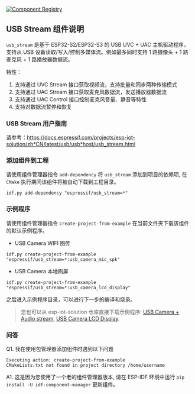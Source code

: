 [![Component Registry](https://components.espressif.com/components/espressif/usb*stream/badge.svg)](https://components.espressif.com/components/espressif/usb*stream)

## USB Stream 组件说明

``usb_stream`` 是基于 ESP32-S2/ESP32-S3 的 USB UVC + UAC 主机驱动程序，支持从 USB 设备读取/写入/控制多媒体流。例如最多同时支持 1 路摄像头 + 1 路麦克风 + 1 路播放器数据流。

特性：

1. 支持通过 UVC Stream 接口获取视频流，支持批量和同步两种传输模式
2. 支持通过 UAC Stream 接口获取麦克风数据流，发送播放器数据流
3. 支持通过 UAC Control 接口控制麦克风音量、静音等特性
4. 支持对数据流暂停和恢复

### USB Stream 用户指南

请参考：https://docs.espressif.com/projects/esp-iot-solution/zh*CN/latest/usb/usb*host/usb_stream.html

### 添加组件到工程

请使用组件管理器指令 `add-dependency` 将 `usb_stream` 添加到项目的依赖项, 在 `CMake` 执行期间该组件将被自动下载到工程目录。

```
idf.py add-dependency "espressif/usb_stream=*"
```

### 示例程序

请使用组件管理器指令 `create-project-from-example` 在当前文件夹下载该组件的默认示例程序。

* USB Camera WIFI 图传
```
idf.py create-project-from-example "espressif/usb_stream=*:usb_camera_mic_spk"
```

* USB Camera 本地刷屏
```
idf.py create-project-from-example "espressif/usb_stream=*:usb_camera_lcd_display"
```

之后进入示例程序目录，可以进行下一步的编译和烧录。

> 您也可以从 esp-iot-solution 仓库直接下载示例程序: [USB Camera + Audio stream](https://github.com/espressif/esp-iot-solution/tree/master/examples/usb/host/usb*camera*mic*spk), [USB Camera LCD Display](https://github.com/espressif/esp-iot-solution/tree/master/examples/usb/host/usb*camera*lcd*display).


### 问答

Q1. 我在使用包管理器添加组件时遇到以下问题

```
Executing action: create-project-from-example
CMakeLists.txt not found in project directory /home/username
```

A1. 这是因为您使用了一个老的组件管理器版本, 请在 ESP-IDF 环境中运行 `pip install -U idf-component-manager` 更新组件。